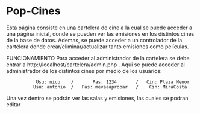 # Pop-Cines
Esta página consiste en una cartelera de cine a la cual se puede acceder a una página inicial, donde se pueden ver las emisiones en los distintos cines de la base de datos. Ademas, se puede acceder a un controlador de la cartelera donde crear/eliminar/actualizar tanto emisiones como películas.

FUNCIONAMIENTO
Para acceder al administrador de la cartelera se debe entrar a http://localhost/cartelera/admin.php . Aqui se puede acceder al administrador de los distintos cines por medio de los usuarios:

               Usu: nico    /       Pas: 1234       /   Cin: Plaza Menor
              Usu: antonio  /   Pas: mevaaaprobar   /    Cin: MiraCosta
            
Una vez dentro se podrán ver las salas y emisiones, las cuales se podran editar

